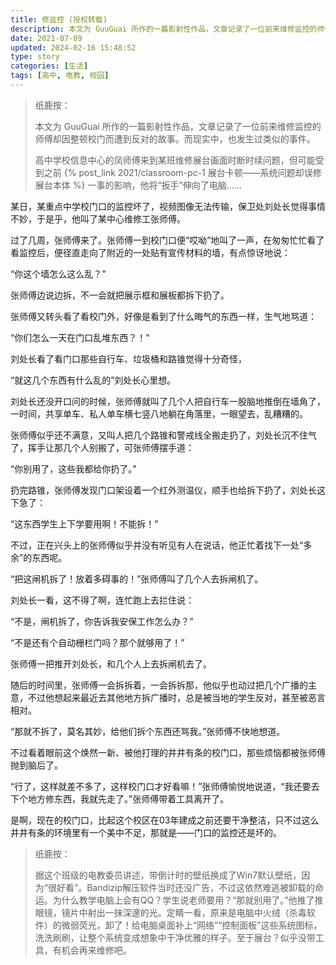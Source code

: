 ```yaml
---
title: 修监控 (授权转载)
description: 本文为 GuuGuai 所作的一篇影射性作品，文章记录了一位前来维修监控的师傅却因整顿校门而遭到反对的故事。而现实中，也发生过类似的事件。高中的IT凤师傅来到某班维修展台画面时断时续问题，但可能受到之前“展台卡顿——系统问题却误修展台本体”一事的影响，他将“扳手”伸向了电脑……
date: 2021-07-09
updated: 2024-02-16 15:48:52
type: story
categories: [生活]
tags: [高中, 电教, 校园]
---
```


> 纸鹿按：
>
> 本文为 GuuGuai 所作的一篇影射性作品，文章记录了一位前来维修监控的师傅却因整顿校门而遭到反对的故事。而现实中，也发生过类似的事件。
>
> 高中学校信息中心的凤师傅来到某班维修展台画面时断时续问题，但可能受到之前 {% post_link 2021/classroom-pc-1 展台卡顿——系统问题却误修展台本体 %} 一事的影响，他将“扳手”伸向了电脑……

某日，某重点中学校门口的监控坏了，视频图像无法传输，保卫处刘处长觉得事情不妙，于是乎，他叫了某中心维修工张师傅。

过了几周，张师傅来了。张师傅一到校门口便“哎呦”地叫了一声，在匆匆忙忙看了看监控后，便径直走向了附近的一处贴有宣传材料的墙，有点惊讶地说：

“你这个墙怎么这么乱？”

张师傅边说边拆，不一会就把展示框和展板都拆下扔了。

张师傅又转头看了看校门外，好像是看到了什么晦气的东西一样，生气地骂道：

“你们怎么一天在门口乱堆东西？！”

刘处长看了看门口那些自行车、垃圾桶和路锥觉得十分奇怪，

“就这几个东西有什么乱的”刘处长心里想。

刘处长还没开口问的时候，张师傅就叫了几个人把自行车一股脑地推倒在墙角了，一时间，共享单车、私人单车横七竖八地躺在角落里，一眼望去，乱糟糟的。

张师傅似乎还不满意，又叫人把几个路锥和警戒线全搬走扔了，刘处长沉不住气了，挥手让那几个人别搬了，可张师傅摆手道：

“你别用了，这些我都给你扔了。”

扔完路锥，张师傅发现门口架设着一个红外测温仪，顺手也给拆下扔了，刘处长这下急了：

“这东西学生上下学要用啊！不能拆！”

不过，正在兴头上的张师傅似乎并没有听见有人在说话，他正忙着找下一处“多余”的东西呢。

“把这闸机拆了！放着多碍事的！”张师傅叫了几个人去拆闸机了。

刘处长一看，这不得了啊，连忙跑上去拦住说：

“不是，闸机拆了，你告诉我安保工作怎么办？”

“不是还有个自动栅栏门吗？那个就够用了！”

张师傅一把推开刘处长，和几个人上去拆闸机去了。

随后的时间里，张师傅一会拆拆着，一会拆拆那，他似乎也动过把几个广播的主意，不过他想起来最近去其他地方拆广播时，总是被当地的学生反对，甚至被恶言相对。

“那就不拆了，莫名其妙，给他们拆个东西还骂我。”张师傅不快地想道。

不过看着眼前这个焕然一新、被他打理的井井有条的校门口，那些烦恼都被张师傅抛到脑后了。

“行了，这样就差不多了，这样校门口才好看嘛！”张师傅愉悦地说道，“我还要去下个地方修东西，我就先走了。”张师傅带着工具离开了。

是啊，现在的校门口，比起这个校区在03年建成之前还要干净整洁，只不过这么井井有条的环境里有一个美中不足，那就是——门口的监控还是坏的。

> 纸鹿按：
>
> 据这个班级的电教委员讲述，带倒计时的壁纸换成了Win7默认壁纸，因为“很好看”。Bandizip解压软件当时还没广告，不过这依然难逃被卸载的命运。为什么教学电脑上会有QQ？学生说老师要用？“那就别用了。”他推了推眼镜，镜片中射出一抹深邃的光。定睛一看，原来是电脑中火绒（杀毒软件）的微弱荧光，卸了！给电脑桌面补上“网络”“控制面板”这些系统图标，洗洗刷刷，让整个系统变成想象中干净优雅的样子。至于展台？似乎没带工具，有机会再来维修吧。